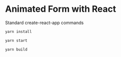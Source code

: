 # Animated Form with React

Standard create-react-app commands

```bash
yarn install

yarn start

yarn build
```